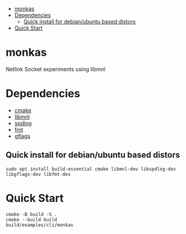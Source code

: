<!--toc:start-->

- [monkas](#monkas)
- [Dependencies](#dependencies)
  - [Quick install for debian/ubuntu based distors](#quick-install-for-debianubuntu-based-distors)
- [Quick Start](#quick-start)
<!--toc:end-->

# monkas

Netlink Socket experiments using libmnl

# Dependencies

- [cmake](https://cmake.org/)
- [libmnl](https://netfilter.org/projects/libmnl/)
- [spdlog](https://github.com/gabime/spdlog)
- [fmt](https://fmt.dev)
- [gflags](https://github.com/gflags/gflags)

## Quick install for debian/ubuntu based distors

```console
sudo apt install build-essential cmake libmnl-dev libspdlog-dev libgflags-dev libfmt-dev
```

# Quick Start

```console
cmake -B build -S .
cmake --build build
build/examples/cli/monkas
```
